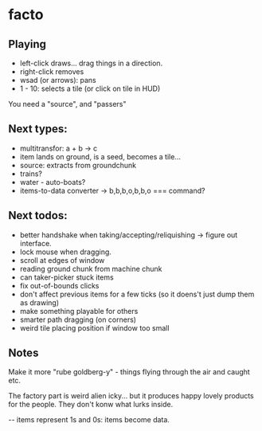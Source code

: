 # facto

## Playing

* left-click draws... drag things in a direction.
* right-click removes
* wsad (or arrows): pans
* 1 - 10: selects a tile (or click on tile in HUD)

You need a "source", and "passers"

## Next types:

* multitransfor: a + b -> c
* item lands on ground, is a seed, becomes a tile...
* source: extracts from groundchunk
* trains?
* water - auto-boats?
* items-to-data converter -> b,b,b,o,b,b,o === command?

## Next todos:

* better handshake when taking/accepting/reliquishing -> figure out interface.
* lock mouse when dragging.
* scroll at edges of window
* reading ground chunk from machine chunk
* can taker-picker stuck items
* fix out-of-bounds clicks
* don't affect previous items for a few ticks (so it doens't just dump them as drawing)
* make something playable for others
* smarter path dragging (on corners)
* weird tile placing position if window too small

## Notes

Make it more "rube goldberg-y" - things flying through the air and caught etc.

The factory part is weird alien icky... but it produces happy lovely products for the people. They don't konw what lurks inside.

-- items represent 1s and 0s: items become data.
